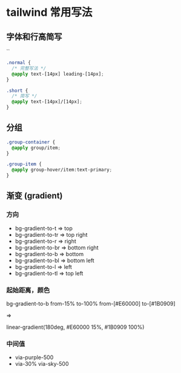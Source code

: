 # tailwind 常用写法

## 字体和行高简写

``

```css
.normal {
  /* 完整写法 */
  @apply text-[14px] leading-[14px];
}

.short {
  /* 简写 */
  @apply text-[14px]/[14px];
}
```

## 分组

```css
.group-container {
  @apply group/item;
}

.group-item {
  @apply group-hover/item:text-primary;
}
```

## 渐变 (gradient)

### 方向

- bg-gradient-to-t => top
- bg-gradient-to-tr => top right
- bg-gradient-to-r => right
- bg-gradient-to-br => bottom right
- bg-gradient-to-b => bottom
- bg-gradient-to-bl => bottom left
- bg-gradient-to-l => left
- bg-gradient-to-tl => top left

### 起始距离，颜色

bg-gradient-to-b from-15% to-100% from-[#E60000] to-[#1B0909] 

=>

linear-gradient(180deg, #E60000 15%, #1B0909 100%)

### 中间值

- via-purple-500
- via-30% via-sky-500
